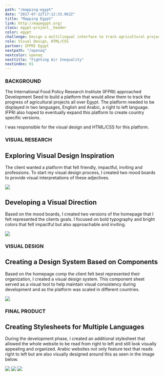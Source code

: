 ```yaml
---
path: "/mapping-egypt"
date: "2017-07-12T17:12:33.962Z"
title: "Mapping Egypt"
link: http://mapegypt.org/
class: egypt-project__header
color: egypt
challenge: Design a multilingual interface to track agricultural projects across Egypt and and a scalable design system that can allow the platform to be replicated in different countries. 
role: Visual Design, HTML/CSS
partner: IFPRI Egypt
nextpath: "/openaq"
nextcolor: openaq
nexttitle: "Fighting Air Inequality"
nextindex: 01
---
```


<section class='light'>
<div class='inner'>
<div class='section__prose'>

### BACKGROUND

The International Food Policy Research Institute (IFPRI) approached Development Seed to build a platform that would allow them to track the progress of agricultural projects all over Egypt. The platform needed to be displayed in two languages, English and Arabic, a right to left language. IFPRI also hoped to eventually expand this platform to create country specific versions. 

I was responsible for the visual design and HTML/CSS for this platform. 

</div>
</section>

<section>
<div class='inner'>
<div class='section__prose'>

### VISUAL RESEARCH

## Exploring Visual Design Inspiration

The client wanted a platform that felt friendly, impactful, inviting and professions. To start my visual design process, I created two mood boards to provide visual interpretations of these adjectives.

<img src='./egypt-moodboards.png'> 

## Developing a Visual Direction

Based on the mood boards, I created two versions of the homepage that I felt represented the clients goals. I focused on bold typography and bright colors that felt impactful but also approachable and inviting.

<img src='./egypt-homepage-options.png'> 

</div>
</div>
</section>

<section class='light'>
<div class='inner'>
<div class='section__prose'>

### VISUAL DESIGN

## Creating a Design System Based on Components

Based on the homepage comp the client felt best represented their organization, I created a visual design system. This component sheet served as a visual tool to help maintain visual consistency during development and as the platform was scaled in different countries.


<img src='./egypt-component.png'/>


</div>
</div>
</section>

<section>
<div class='inner'>
<div class='section__prose'>

### FINAL PRODUCT

## Creating Stylesheets for Multiple Languages

During the development phase, I created an additional stylesheet that allowed the whole website to be read from right to left and still look visually appealing and organized. Arabic websites not only feature text that reads right to left but are also visually designed around this as seen in the image below. 

<img src='./egypt-rtl.png'>

<img src='./egypt-hp-final.jpg'>

<img src='./egypt-project-pg.jpg'>

</div>
</div>
</section>






